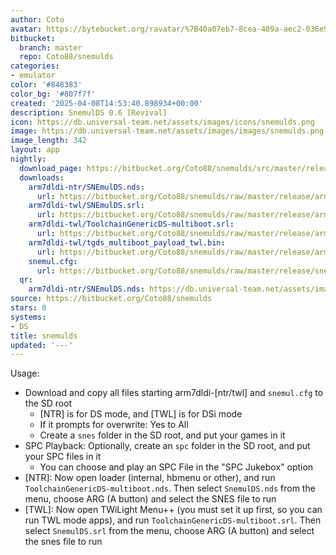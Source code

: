```yaml
---
author: Coto
avatar: https://bytebucket.org/ravatar/%7B40a07eb7-8cea-409a-aec2-036e9f20fcd5%7D?ts=default
bitbucket:
  branch: master
  repo: Coto88/snemulds
categories:
- emulator
color: '#848383'
color_bg: '#807f7f'
created: '2025-04-08T14:53:40.898934+00:00'
description: SnemulDS 0.6 [Revival]
icon: https://db.universal-team.net/assets/images/icons/snemulds.png
image: https://db.universal-team.net/assets/images/images/snemulds.png
image_length: 342
layout: app
nightly:
  download_page: https://bitbucket.org/Coto88/snemulds/src/master/release
  downloads:
    arm7dldi-ntr/SNEmulDS.nds:
      url: https://bitbucket.org/Coto88/snemulds/raw/master/release/arm7dldi-ntr/SNEmulDS.nds
    arm7dldi-twl/SNEmulDS.srl:
      url: https://bitbucket.org/Coto88/snemulds/raw/master/release/arm7dldi-twl/SNEmulDS.srl
    arm7dldi-twl/ToolchainGenericDS-multiboot.srl:
      url: https://bitbucket.org/Coto88/snemulds/raw/master/release/arm7dldi-twl/ToolchainGenericDS-multiboot.srl
    arm7dldi-twl/tgds_multiboot_payload_twl.bin:
      url: https://bitbucket.org/Coto88/snemulds/raw/master/release/arm7dldi-twl/tgds_multiboot_payload_twl.bin
    snemul.cfg:
      url: https://bitbucket.org/Coto88/snemulds/raw/master/release/snemul.cfg
  qr:
    arm7dldi-ntr/SNEmulDS.nds: https://db.universal-team.net/assets/images/qr/nightly/arm7dldi-ntrsnemulds-nds.png
source: https://bitbucket.org/Coto88/snemulds
stars: 0
systems:
- DS
title: snemulds
updated: '---'
---
```

Usage:
- Download and copy all files starting arm7dldi-[ntr/twl] and `snemul.cfg` to the SD root
   - [NTR] is for DS mode, and [TWL] is for DSi mode
   - If it prompts for overwrite: Yes to All
   - Create a `snes` folder in the SD root, and put your games in it
- SPC Playback: Optionally, create an `spc` folder in the SD root, and put your SPC files in it
   - You can choose and play an SPC File in the "SPC Jukebox" option
- [NTR]: Now open loader (internal, hbmenu or other), and run `ToolchainGenericDS-multiboot.nds`. Then select `SnemulDS.nds` from the menu, choose ARG (A button) and select the SNES file to run
- [TWL]: Now open TWiLight Menu++ (you must set it up first, so you can run TWL mode apps), and run `ToolchainGenericDS-multiboot.srl`. Then select `SnemulDS.srl` from the menu, choose ARG (A button) and select the snes file to run